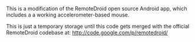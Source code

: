 This is a modification of the RemoteDroid open source Android app, which includes a a working accelerometer-based mouse.

This is just a temporary storage until this code gets merged with the official RemoteDroid codebase at: http://code.google.com/p/remotedroid/